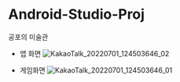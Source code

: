# Android-Studio-Proj
공포의 미술관


* 앱 화면
![KakaoTalk_20220701_124503646_02](https://user-images.githubusercontent.com/90470172/189794562-02ede115-127f-406a-aac7-a4ff19b12e87.jpg)

* 게임화면
![KakaoTalk_20220701_124503646_01](https://user-images.githubusercontent.com/90470172/189794619-5e7c91a0-d46d-46e9-8b01-0aa7b82aad3e.jpg)

